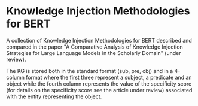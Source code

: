 # Knowledge Injection Methodologies for BERT

A collection of Knowledge Injection Methodologies for BERT described and compared in the paper "A Comparative Analysis of Knowledge Injection Strategies for Large Language Models in the Scholarly Domain" (under review).

The KG is stored both in the standard format (sub, pre, obj) and in a 4-column format where the first three represent a subject, a predicate and an object while the fourth column represents the value of the specificity score (for details on the specificity score see the article under review) associated with the entity representing the object.